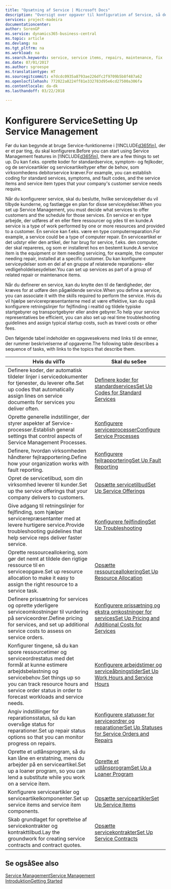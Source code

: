 ```yaml
---
title: "Opsætning af Service | Microsoft Docs"
description: "Oversigt over opgaver til konfiguration af Service, så det passer til den måde, organisationen administrerer sine tjenester på."
services: project-madeira
documentationcenter: 
author: SorenGP
ms.service: dynamics365-business-central
ms.topic: article
ms.devlang: na
ms.tgt_pltfrm: na
ms.workload: na
ms.search.keywords: service, service items, repairs, maintenance, fix
ms.date: 07/01/2017
ms.author: sgroespe
ms.translationtype: HT
ms.sourcegitcommit: e7dcdc0935a8793ae226dfc2f9709b5b8f487a62
ms.openlocfilehash: 772022a8224ff81e332783d95e6cd27500a306fa
ms.contentlocale: da-dk
ms.lasthandoff: 03/22/2018

---
```


# <a name="setting-up-service-management"></a><span data-ttu-id="1ed63-103">Konfigurere Service</span><span class="sxs-lookup"><span data-stu-id="1ed63-103">Setting Up Service Management</span></span>
<span data-ttu-id="1ed63-104">Før du kan begynde at bruge Service-funktionerne i [!INCLUDE[d365fin](includes/d365fin_md.md)], der er et par ting, du skal konfigurere.</span><span class="sxs-lookup"><span data-stu-id="1ed63-104">Before you can start using Service Management features in [!INCLUDE[d365fin](includes/d365fin_md.md)], there are a few things to set up.</span></span> <span data-ttu-id="1ed63-105">Du kan f.eks. oprette koder for standardservice, symptom- og fejlkoder, og de serviceartikler og serviceartikeltyper efter de behov, som virksomhedens debitorservice kræver.</span><span class="sxs-lookup"><span data-stu-id="1ed63-105">For example, you can establish coding for standard services, symptoms, and fault codes, and the service items and service item types that your company's customer service needs require.</span></span>  

<span data-ttu-id="1ed63-106">Når du konfigurerer service, skal du beslutte, hvilke serviceydelser du vil tilbyde kunderne, og fastlægge en plan for disse serviceydelser.</span><span class="sxs-lookup"><span data-stu-id="1ed63-106">When you set up Service Management, you must decide what services to offer customers and the schedule for those services.</span></span> <span data-ttu-id="1ed63-107">En service er en type arbejde, der udføres af en eller flere ressourcer og ydes til en kunde.</span><span class="sxs-lookup"><span data-stu-id="1ed63-107">A service is a type of work performed by one or more resources and provided to a customer.</span></span> <span data-ttu-id="1ed63-108">En service kan f.eks. være en type computerreparation.</span><span class="sxs-lookup"><span data-stu-id="1ed63-108">For example, a service could be a type of computer repair.</span></span> <span data-ttu-id="1ed63-109">En serviceartikel er det udstyr eller den artikel, der har brug for service, f.eks. den computer, der skal repareres, og som er installeret hos en bestemt kunde.</span><span class="sxs-lookup"><span data-stu-id="1ed63-109">A service item is the equipment or item needing servicing, for example, the computer needing repair, installed at a specific customer.</span></span> <span data-ttu-id="1ed63-110">Du kan konfigurere serviceydelser som en del af en gruppe af relaterede reparations- eller vedligeholdelsesydelser.</span><span class="sxs-lookup"><span data-stu-id="1ed63-110">You can set up services as part of a group of related repair or maintenance items.</span></span>  
  
<span data-ttu-id="1ed63-111">Når du definerer en service, kan du knytte den til de færdigheder, der kræves for at udføre den pågældende service.</span><span class="sxs-lookup"><span data-stu-id="1ed63-111">When you define a service, you can associate it with the skills required to perform the service.</span></span> <span data-ttu-id="1ed63-112">Hvis du vil hjælpe servicerepræsentanterne med at være effektive, kan du også konfigurere retningslinjer for fejlfinding i realtid og tildele typiske startgebyrer og transportgebyrer eller andre gebyrer.</span><span class="sxs-lookup"><span data-stu-id="1ed63-112">To help your service representatives be efficient, you can also set up real time troubleshooting guidelines and assign typical startup costs, such as travel costs or other fees.</span></span>  

<span data-ttu-id="1ed63-113">Den følgende tabel indeholder en opgavesekvens med links til de emner, der rummer beskrivelserne af opgaverne.</span><span class="sxs-lookup"><span data-stu-id="1ed63-113">The following table describes a sequence of tasks, with links to the topics that describe them.</span></span>  
  
| <span data-ttu-id="1ed63-114">Hvis du vil</span><span class="sxs-lookup"><span data-stu-id="1ed63-114">To</span></span> | <span data-ttu-id="1ed63-115">Skal du se</span><span class="sxs-lookup"><span data-stu-id="1ed63-115">See</span></span> |
| --- | --- |
| <span data-ttu-id="1ed63-116">Definere koder, der automatisk tildeler linjer i servicedokumenter for tjenester, du leverer ofte.</span><span class="sxs-lookup"><span data-stu-id="1ed63-116">Set up codes that automatically assign lines on service documents for services you deliver often.</span></span> |[<span data-ttu-id="1ed63-117">Definere koder for standardservices</span><span class="sxs-lookup"><span data-stu-id="1ed63-117">Set Up Codes for Standard Services</span></span>](service-how-setup-service-coding.md)|
| <span data-ttu-id="1ed63-118">Oprette generelle indstillinger, der styrer aspekter af Service-processer.</span><span class="sxs-lookup"><span data-stu-id="1ed63-118">Establish general settings that control aspects of Service Management Processes.</span></span>|[<span data-ttu-id="1ed63-119">Konfigurere serviceprocesser</span><span class="sxs-lookup"><span data-stu-id="1ed63-119">Configure Service Processes</span></span>](service-setup-service-processes.md)|
| <span data-ttu-id="1ed63-120">Definere, hvordan virksomheden håndterer fejlrapportering.</span><span class="sxs-lookup"><span data-stu-id="1ed63-120">Define how your organization works with fault reporting.</span></span> |[<span data-ttu-id="1ed63-121">Konfigurere fejlrapportering</span><span class="sxs-lookup"><span data-stu-id="1ed63-121">Set Up Fault Reporting</span></span>](service-how-setup-fault-reporting.md) |
| <span data-ttu-id="1ed63-122">Opret de servicetilbud, som din virksomhed leverer til kunder.</span><span class="sxs-lookup"><span data-stu-id="1ed63-122">Set up the service offerings that your company delivers to customers.</span></span>|[<span data-ttu-id="1ed63-123">Opsætte servicetilbud</span><span class="sxs-lookup"><span data-stu-id="1ed63-123">Set Up Service Offerings</span></span>](service-how-setup-service-offerings.md)|
| <span data-ttu-id="1ed63-124">Give adgang til retningslinjer for fejlfinding, som hjælper servicerepræsentanter med at levere hurtigere service.</span><span class="sxs-lookup"><span data-stu-id="1ed63-124">Provide troubleshooting guidelines that help service reps deliver faster service.</span></span> |[<span data-ttu-id="1ed63-125">Konfigurere fejlfinding</span><span class="sxs-lookup"><span data-stu-id="1ed63-125">Set Up Troubleshooting</span></span>](service-how-setup-troubleshooting.md) |
| <span data-ttu-id="1ed63-126">Oprette ressourceallokering, som gør det nemt at tildele den rigtige ressource til en serviceopgave.</span><span class="sxs-lookup"><span data-stu-id="1ed63-126">Set up resource allocation to make it easy to assign the right resource to a service task.</span></span> |[<span data-ttu-id="1ed63-127">Opsætte ressourceallokering</span><span class="sxs-lookup"><span data-stu-id="1ed63-127">Set Up Resource Allocation</span></span>](service-how-setup-resource-allocation.md) |
| <span data-ttu-id="1ed63-128">Definere prissætning for services og oprette yderligere serviceomkostninger til vurdering på serviceordrer.</span><span class="sxs-lookup"><span data-stu-id="1ed63-128">Define pricing for services, and set up additional service costs to assess on service orders.</span></span> |[<span data-ttu-id="1ed63-129">Konfigurere prissætning og ekstra omkostninger for services</span><span class="sxs-lookup"><span data-stu-id="1ed63-129">Set Up Pricing and Additional Costs for Services</span></span>](service-how-setup-service-costs-pricing.md)|
| <span data-ttu-id="1ed63-130">Konfigurer tingene, så du kan spore ressourcetimer og serviceordrestatus med det formål at kunne estimere arbejdsbelastning og servicebehov.</span><span class="sxs-lookup"><span data-stu-id="1ed63-130">Set things up so you can track resource hours and service order status in order to forecast workloads and service needs.</span></span>|[<span data-ttu-id="1ed63-131">Konfigurere arbejdstimer og serviceåbningstider</span><span class="sxs-lookup"><span data-stu-id="1ed63-131">Set Up Work Hours and Service Hours</span></span>](service-how-setup-work-service-hours.md)|
| <span data-ttu-id="1ed63-132">Angiv indstillinger for reparationsstatus, så du kan overvåge status for reparationer.</span><span class="sxs-lookup"><span data-stu-id="1ed63-132">Set up repair status options so that you can monitor progress on repairs.</span></span> | [<span data-ttu-id="1ed63-133">Konfigurere statusser for serviceordrer og reparationer</span><span class="sxs-lookup"><span data-stu-id="1ed63-133">Set Up Statuses for Service Orders and Repairs</span></span>](service-order-repair-status.md)|
| <span data-ttu-id="1ed63-134">Oprette et udlånsprogram, så du kan låne en erstatning, mens du arbejder på en serviceartikel.</span><span class="sxs-lookup"><span data-stu-id="1ed63-134">Set up a loaner program, so you can lend a substitute while you work on a service item.</span></span> |[<span data-ttu-id="1ed63-135">Oprette et udlånsprogram</span><span class="sxs-lookup"><span data-stu-id="1ed63-135">Set Up a Loaner Program</span></span>](service-how-setup-loaner-program.md) |
| <span data-ttu-id="1ed63-136">Konfigurere serviceartikler og serviceartikelkomponenter.</span><span class="sxs-lookup"><span data-stu-id="1ed63-136">Set up service items and service item components.</span></span> |[<span data-ttu-id="1ed63-137">Opsætte serviceartikler</span><span class="sxs-lookup"><span data-stu-id="1ed63-137">Set Up Service Items</span></span>](service-how-setup-service-items.md) |
| <span data-ttu-id="1ed63-138">Skab grundlaget for oprettelse af servicekontrakter og kontrakttilbud.</span><span class="sxs-lookup"><span data-stu-id="1ed63-138">Lay the groundwork for creating service contracts and contract quotes.</span></span> |[<span data-ttu-id="1ed63-139">Opsætte servicekontrakter</span><span class="sxs-lookup"><span data-stu-id="1ed63-139">Set Up Service Contracts</span></span>](service-how-setup-service-contracts.md) |

## <a name="see-also"></a><span data-ttu-id="1ed63-140">Se også</span><span class="sxs-lookup"><span data-stu-id="1ed63-140">See also</span></span>
[<span data-ttu-id="1ed63-141">Service Management</span><span class="sxs-lookup"><span data-stu-id="1ed63-141">Service Management</span></span>](service-service.md)  
[<span data-ttu-id="1ed63-142">Introduktion</span><span class="sxs-lookup"><span data-stu-id="1ed63-142">Getting Started</span></span>](product-get-started.md)  

